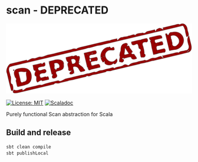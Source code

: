 # scan - DEPRECATED

<img src="./assets/deprecated.png">

[![License: MIT](https://img.shields.io/badge/License-MIT-blue.svg)](https://opensource.org/licenses/MIT) [![Scaladoc](https://img.shields.io/badge/documentation-scaladoc-blue.svg)](https://movio.github.io/scan/latest/api/co/movio/scan)

Purely functional Scan abstraction for Scala


## Build and release
```sh
sbt clean compile
sbt publishLocal
```